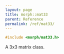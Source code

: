 ```yaml
---
layout: page
title: morph::mat33
parent: Reference
permalink: /ref/mat33/
---
```

```c++
#include <morph/mat33.h>
```

A 3x3 matrix class.
